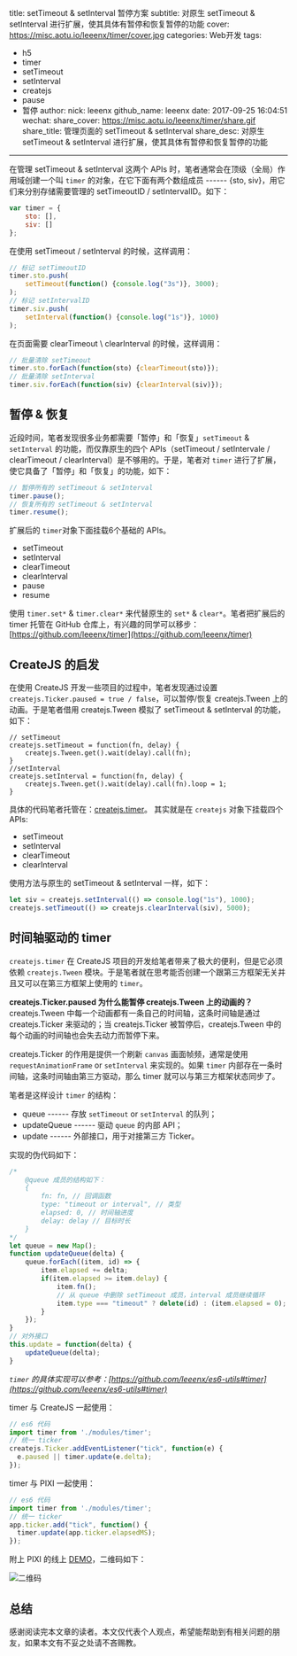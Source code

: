 title: setTimeout & setInterval 暂停方案
subtitle: 对原生 setTimeout & setInterval 进行扩展，使其具体有暂停和恢复暂停的功能
cover: https://misc.aotu.io/leeenx/timer/cover.jpg
categories: Web开发
tags:
  - h5
  - timer
  - setTimeout
  - setInterval
  - createjs
  - pause
  - 暂停
author:
  nick: leeenx
  github_name: leeenx
date: 2017-09-25 16:04:51
wechat:
    share_cover: https://misc.aotu.io/leeenx/timer/share.gif
    share_title: 管理页面的 setTimeout & setInterval
    share_desc: 对原生 setTimeout & setInterval 进行扩展，使其具体有暂停和恢复暂停的功能
---

<!-- more -->


在管理 setTimeout & setInterval 这两个 APIs 时，笔者通常会在顶级（全局）作用域创建一个叫 `timer` 的对象，在它下面有两个数组成员 ------ {sto, siv}，用它们来分别存储需要管理的 setTimeoutID / setIntervalID。如下：

```javascript
var timer = {
	sto: [], 
	siv: []
};
```
在使用 setTimeout / setInterval 的时候，这样调用：
```javascript
// 标记 setTimeoutID
timer.sto.push(
	setTimeout(function() {console.log("3s")}, 3000); 
); 
// 标记 setIntervalID
timer.siv.push(
	setInterval(function() {console.log("1s")}, 1000)
); 
```
在页面需要 clearTimeout \ clearInterval 的时候，这样调用：

```javascript
// 批量清除 setTimeout
timer.sto.forEach(function(sto) {clearTimeout(sto)}); 
// 批量清除 setInterval
timer.siv.forEach(function(siv) {clearInterval(siv)}); 
```

## 暂停 & 恢复

近段时间，笔者发现很多业务都需要「暂停」和「恢复」`setTimeout` & `setInterval` 的功能，而仅靠原生的四个 APIs（setTimeout / setIntervale / clearTimeout / clearInterval）是不够用的。于是，笔者对 `timer` 进行了扩展，使它具备了「暂停」和「恢复」的功能，如下：

```javascript
// 暂停所有的 setTimeout & setInterval
timer.pause(); 
// 恢复所有的 setTimeout & setInterval
timer.resume(); 
```
扩展后的 `timer`对象下面挂载6个基础的 APIs。
- setTimeout
- setInterval
- clearTimeout
- clearInterval
- pause
- resume

使用 `timer.set*`  & `timer.clear*` 来代替原生的 `set*` & `clear*`。笔者把扩展后的 timer 托管在 GitHub 仓库上，有兴趣的同学可以移步：[https://github.com/leeenx/timer](https://github.com/leeenx/timer)

## CreateJS 的启发

在使用 CreateJS 开发一些项目的过程中，笔者发现通过设置 `createjs.Ticker.paused = true / false`，可以暂停/恢复 createjs.Tween 上的动画。于是笔者借用 createjs.Tween 模拟了 setTimeout & setInterval 的功能，如下：
```
// setTimeout
createjs.setTimeout = function(fn, delay) {
	createjs.Tween.get().wait(delay).call(fn);
}
//setInterval
createjs.setInterval = function(fn, delay) {
	createjs.Tween.get().wait(delay).call(fn).loop = 1; 
}
```

具体的代码笔者托管在：[createjs.timer](https://github.com/leeenx/createjs.timer)。
其实就是在 `createjs` 对象下挂载四个 APIs:  
- setTimeout
- setInterval
- clearTimeout
- clearInterval

使用方法与原生的 setTimeout & setInterval 一样，如下：
```javascript
let siv = createjs.setInterval(() => console.log("1s"), 1000);
createjs.setTimeout(() => createjs.clearInterval(siv), 5000);
```

## 时间轴驱动的 timer

`createjs.timer` 在 CreateJS 项目的开发给笔者带来了极大的便利，但是它必须依赖 `createjs.Tween` 模块。于是笔者就在思考能否创建一个跟第三方框架无关并且又可以在第三方框架上使用的 `timer`。

**createjs.Ticker.paused 为什么能暂停 createjs.Tween 上的动画的？**
createjs.Tween 中每一个动画都有一条自己的时间轴，这条时间轴是通过 createjs.Ticker 来驱动的；当 createjs.Ticker 被暂停后，createjs.Tween 中的每个动画的时间轴也会失去动力而暂停下来。

createjs.Ticker 的作用是提供一个刷新 `canvas` 画面帧频，通常是使用 `requestAnimationFrame` or `setInterval` 来实现的。如果 `timer` 内部存在一条时间轴，这条时间轴由第三方驱动，那么 timer 就可以与第三方框架状态同步了。

笔者是这样设计 `timer` 的结构：

- queue ------ 存放 `setTimeout` or `setInterval` 的队列；
- updateQueue ------ 驱动 `queue` 的内部 API；
- update ------ 外部接口，用于对接第三方 Ticker。

实现的伪代码如下：

```javascript
/*
	@queue 成员的结构如下：
	{
		fn: fn, // 回调函数 
        type: "timeout or interval", // 类型 
        elapsed: 0, // 时间轴进度
        delay: delay // 目标时长
	}
*/
let queue = new Map(); 
function updateQueue(delta) {
	queue.forEach((item, id) => { 
        item.elapsed += delta; 
        if(item.elapsed >= item.delay) {
            item.fn(); 
            // 从 queue 中删除 setTimeout 成员，interval 成员继续循环
            item.type === "timeout" ? delete(id) : (item.elapsed = 0); 
        } 
    }); 
}
// 对外接口
this.update = function(delta) {
	updateQueue(delta); 
}
```

_`timer` 的具体实现可以参考：[https://github.com/leeenx/es6-utils#timer](https://github.com/leeenx/es6-utils#timer)_

timer 与 CreateJS 一起使用：
```javascript
// es6 代码
import timer from './modules/timer'; 
// 统一 ticker
createjs.Ticker.addEventListener("tick", function(e) {
  e.paused || timer.update(e.delta); 
}); 
```

timer 与 PIXI 一起使用：
```javascript
// es6 代码
import timer from './modules/timer'; 
// 统一 ticker
app.ticker.add("tick", function() {
  timer.update(app.ticker.elapsedMS); 
}); 
```

附上 PIXI 的线上 [DEMO](http://jdc.jd.com/fd/promote/leeenx/201709/pixijs/demo.html)，二维码如下：

![二维码](//misc.aotu.io/leeenx/timer/20170925_qr.jpg)

## 总结

感谢阅读完本文章的读者。本文仅代表个人观点，希望能帮助到有相关问题的朋友，如果本文有不妥之处请不吝赐教。